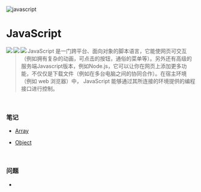 ![javascript](https://www.tutorialrepublic.com/lib/images/javascript-illustration.png)

# JavaScript 

<img src="https://img.shields.io/badge/langage-JavaScript-yellow.svg" align="left"/> <img src="https://img.shields.io/badge/worker-xuchenke-green.svg" align="left"/> <img src="https://img.shields.io/badge/version-0.0.1-blue.svg" align="left"/>

> JavaScript 是一门跨平台、面向对象的脚本语言，它能使网页可交互（例如拥有复杂的动画，可点击的按钮，通俗的菜单等）。另外还有高级的服务端Javascript版本，例如Node.js，它可以让你在网页上添加更多功能，不仅仅是下载文件（例如在多台电脑之间的协同合作）。在宿主环境（例如 web 浏览器）中， JavaScript 能够通过其所连接的环境提供的编程接口进行控制。

<br>

### 笔记

- [Array](#)

- [Object](#)



<br>

### 问题

- 

